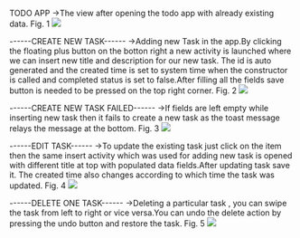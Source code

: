 TODO APP
->The view after opening the todo app with already existing data.
Fig. 1
![](gifs/OpenApp.gif)

------CREATE NEW TASK------
->Adding new Task in the app.By clicking the floating plus button on the botton right a new activity is launched where we can insert new title and description for our new task. The id is auto generated and the created time is set to system time when the constructor is called and completed status is set to false.After filling all the fields save button is needed to be pressed on the top right corner.
Fig. 2
![](gifs/AddNewTask.gif)


------CREATE NEW TASK FAILED------
->If fields are left empty while inserting new task then it fails to create a new task as the toast message relays the message at the bottom.
Fig. 3
![](gifs/FailNewAdd.gif)


------EDIT TASK------
->To update the existing task just click on the item then the same insert activity which was used for adding new task is opened with different title at top with populated data fields.After updating task save it. The created time also changes according to which time the task was updated.
Fig. 4
![](gifs/UpdateTask.gif)


------DELETE ONE TASK------
->Deleting a particular task , you can swipe the task from left to right or vice versa.You can undo the delete action by pressing the undo button and restore the task.
Fig. 5
![](gifs/DeleteOneTask.gif)
